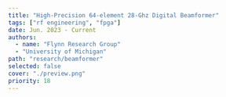 ```yaml
---
title: "High-Precision 64-element 28-Ghz Digital Beamformer"
tags: ["rf engineering", "fpga"]
date: Jun. 2023 - Current
authors:
  - name: "Flynn Research Group"
  - "University of Michigan"
path: "research/beamformer"
selected: false
cover: "./preview.png"
priority: 18
---
```

